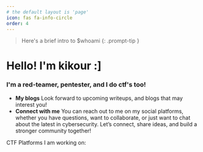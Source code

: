 ```yaml
---
# the default layout is 'page'
icon: fas fa-info-circle
order: 4
---
```


> Here's a brief intro to $whoami 
{: .prompt-tip }
<h1> Hello! I'm kikour :] </h1>
<h3>I'm a red-teamer, pentester, and I do ctf's too!</h3>

- **My blogs** Look forward to upcoming writeups, and blogs that may interest you! 
- **Connect with me** You can reach out to me on my social platforms, whether you have questions, want to collaborate, or just want to chat about the latest in cybersecurity. Let’s connect, share ideas, and build a stronger community together!

CTF Platforms I am working on:
<div style="text-align: center; display: flex; justify-content: center; align-items: center;">
    <div style="display: inline-block; margin: 0 20px; vertical-align: middle;">
         <script src="https://tryhackme.com/badge/2882328"></script>
    </div>
    <div style="display: inline-block; margin: 0 20px; vertical-align: middle;">
        <script src="https://www.hackthebox.eu/badge/1697674"></script>
    </div>
</div>